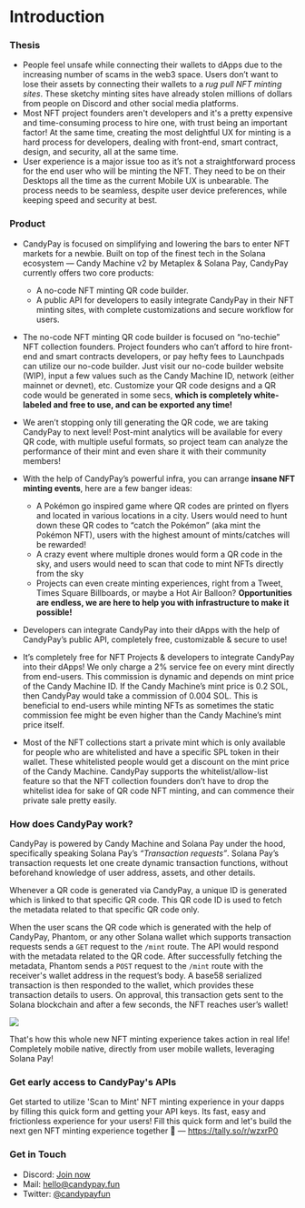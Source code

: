 # Introduction

### Thesis

- People feel unsafe while connecting their wallets to dApps due to the increasing number of scams in the web3 space. Users don’t want to lose their assets by connecting their wallets to a _rug pull NFT minting sites_. These sketchy minting sites have already stolen millions of dollars from people on Discord and other social media platforms.
- Most NFT project founders aren't developers and it's a pretty expensive and time-consuming process to hire one, with trust being an important factor! At the same time, creating the most delightful UX for minting is a hard process for developers, dealing with front-end, smart contract, design, and security, all at the same time.
- User experience is a major issue too as it’s not a straightforward process for the end user who will be minting the NFT. They need to be on their Desktops all the time as the current Mobile UX is unbearable. The process needs to be seamless, despite user device preferences, while keeping speed and security at best.


### Product

- CandyPay is focused on simplifying and lowering the bars to enter NFT markets for a newbie. Built on top of the finest tech in the Solana ecosystem — Candy Machine v2 by Metaplex & Solana Pay, CandyPay currently offers two core products:

  - A no-code NFT minting QR code builder.
  - A public API for developers to easily integrate CandyPay in their NFT minting sites, with complete customizations and secure workflow for users.

- The no-code NFT minting QR code builder is focused on “no-techie” NFT collection founders. Project founders who can’t afford to hire front-end and smart contracts developers, or pay hefty fees to Launchpads can utilize our no-code builder. Just visit our no-code builder website (WIP), input a few values such as the Candy Machine ID, network (either mainnet or devnet), etc. Customize your QR code designs and a QR code would be generated in some secs, **which is completely white-labeled and free to use, and can be exported any time!**
- We aren’t stopping only till generating the QR code, we are taking CandyPay to next level! Post-mint analytics will be available for every QR code, with multiple useful formats, so project team can analyze the performance of their mint and even share it with their community members!
- With the help of CandyPay’s powerful infra, you can arrange **insane NFT minting events**, here are a few banger ideas:

  - A Pokémon go inspired game where QR codes are printed on flyers and located in various locations in a city. Users would need to hunt down these QR codes to “catch the Pokémon” (aka mint the Pokémon NFT), users with the highest amount of mints/catches will be rewarded!
  - A crazy event where multiple drones would form a QR code in the sky, and users would need to scan that code to mint NFTs directly from the sky
  - Projects can even create minting experiences, right from a Tweet, Times Square Billboards, or maybe a Hot Air Balloon? **Opportunities are endless, we are here to help you with infrastructure to make it possible!**

- Developers can integrate CandyPay into their dApps with the help of CandyPay’s public API, completely free, customizable & secure to use!
- It’s completely free for NFT Projects & developers to integrate CandyPay into their dApps! We only charge a 2% service fee on every mint directly from end-users. This commission is dynamic and depends on mint price of the Candy Machine ID. If the Candy Machine’s mint price is 0.2 SOL, then CandyPay would take a commission of 0.004 SOL. This is beneficial to end-users while minting NFTs as sometimes the static commission fee might be even higher than the Candy Machine’s mint price itself.
- Most of the NFT collections start a private mint which is only available for people who are whitelisted and have a specific SPL token in their wallet. These whitelisted people would get a discount on the mint price of the Candy Machine. CandyPay supports the whitelist/allow-list feature so that the NFT collection founders don’t have to drop the whitelist idea for sake of QR code NFT minting, and can commence their private sale pretty easily.

### How does CandyPay work?

CandyPay is powered by Candy Machine and Solana Pay under the hood, specifically speaking Solana Pay’s _“Transaction requests”_. Solana Pay’s transaction requests let one create dynamic transaction functions, without beforehand knowledge of user address, assets, and other details.

Whenever a QR code is generated via CandyPay, a unique ID is generated which is linked to that specific QR code. This QR code ID is used to fetch the metadata related to that specific QR code only.

When the user scans the QR code which is generated with the help of CandyPay, Phantom, or any other Solana wallet which supports transaction requests sends a `GET` request to the `/mint` route. The API would respond with the metadata related to the QR code. After successfully fetching the metadata, Phantom sends a `POST` request to the `/mint` route with the receiver's wallet address in the request’s body. A base58 serialized transaction is then responded to the wallet, which provides these transaction details to users. On approval, this transaction gets sent to the Solana blockchain and after a few seconds, the NFT reaches user’s wallet!

![](https://imgur.com/OiA3ZJ3.png)

That's how this whole new NFT minting experience takes action in real life! Completely mobile native, directly from user mobile wallets, leveraging Solana Pay!

### Get early access to CandyPay's APIs

Get started to utilize 'Scan to Mint' NFT minting experience in your dapps by filling this quick form and getting your API keys. Its fast, easy and frictionless experience for your users! Fill this quick form and let's build the next gen NFT minting experience together 🤝 — https://tally.so/r/wzxrP0

### Get in Touch

- Discord: [Join now](https://discord.gg/VGjPXWUHGT)
- Mail: [hello@candypay.fun](mailto:hello@candypay.fun)
- Twitter: [@candypayfun](https://twitter.com/candypayfun)
